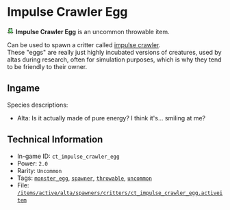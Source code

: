 # Impulse Crawler Egg

<img src="https://raw.githubusercontent.com/Ceterai/Enternia/main/items/active/alta/spawners/critters/ct_impulse_crawler_egg.png" alt="Impulse Crawler Egg icon" loading="lazy" height=16px width="auto" /> **Impulse Crawler Egg** is an uncommon throwable item.

Can be used to spawn a critter called [impulse crawler](https://ceterai.github.io/MyEnternia/Wiki/impulsecrawler).  
These "eggs" are really just highly incubated versions of creatures, used by altas during research, often for simulation purposes, which is why they tend to be friendly to their owner.

## Ingame

Species descriptions:

- Alta: Is it actually made of pure energy? I think it's... smiling at me?

## Technical Information

- In-game ID: `ct_impulse_crawler_egg`
- Power: `2.0`
- Rarity: `Uncommon`
- Tags: [`monster_egg`](https://ceterai.github.io/MyEnternia/Wiki/Tags/MonsterEgg), [`spawner`](https://ceterai.github.io/MyEnternia/Wiki/Tags/Spawner), [`throwable`](https://ceterai.github.io/MyEnternia/Wiki/Tags/Throwable), [`uncommon`](https://ceterai.github.io/MyEnternia/Wiki/Tags/Uncommon)
- File: [`/items/active/alta/spawners/critters/ct_impulse_crawler_egg.activeitem`](https://github.com/Ceterai/Enternia/blob/main/items/active/alta/spawners/critters/ct_impulse_crawler_egg.activeitem)

